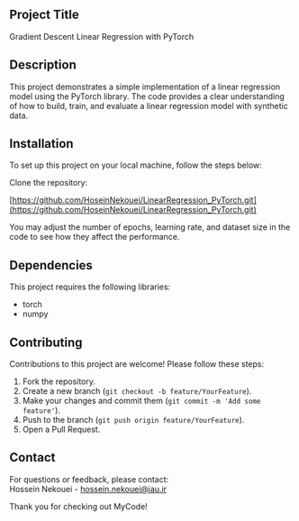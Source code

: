 ## Project Title  
Gradient Descent Linear Regression with PyTorch 

## Description  
This project demonstrates a simple implementation of a linear regression model using the PyTorch library. The code provides a clear understanding of how to build, train, and evaluate a linear regression model with synthetic data.  

## Installation  
To set up this project on your local machine, follow the steps below:  

Clone the repository: 

[https://github.com/HoseinNekouei/LinearRegression_PyTorch.git](https://github.com/HoseinNekouei/LinearRegression_PyTorch.git)


You may adjust the number of epochs, learning rate, and dataset size in the code to see how they affect the performance.  

## Dependencies  
This project requires the following libraries:  
- torch  
- numpy  


## Contributing  
Contributions to this project are welcome! Please follow these steps:  
1. Fork the repository.  
2. Create a new branch (`git checkout -b feature/YourFeature`).  
3. Make your changes and commit them (`git commit -m 'Add some feature'`).  
4. Push to the branch (`git push origin feature/YourFeature`).  
5. Open a Pull Request.  

## Contact  
For questions or feedback, please contact:  
Hossein Nekouei - [hossein.nekouei@iau.ir](mailto:hossein.nekouei@iau.ir)  

Thank you for checking out MyCode!
